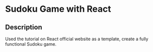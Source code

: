 # Sudoku Game with React

## Description
Used the tutorial on React official website as a template, create a fully functional Sudoku game.
